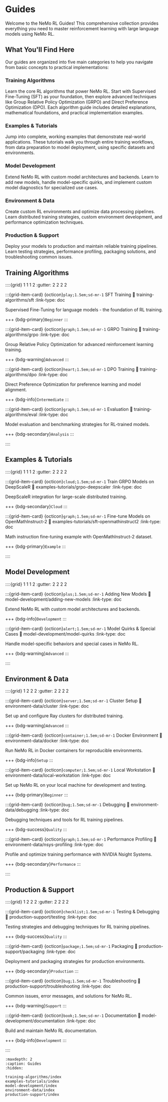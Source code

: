 # Guides

Welcome to the NeMo RL Guides! This comprehensive collection provides everything you need to master reinforcement learning with large language models using NeMo RL.

## What You'll Find Here

Our guides are organized into five main categories to help you navigate from basic concepts to practical implementations:

### **Training Algorithms** 
Learn the core RL algorithms that power NeMo RL. Start with Supervised Fine-Tuning (SFT) as your foundation, then explore advanced techniques like Group Relative Policy Optimization (GRPO) and Direct Preference Optimization (DPO). Each algorithm guide includes detailed explanations, mathematical foundations, and practical implementation examples.

### **Examples & Tutorials**
Jump into complete, working examples that demonstrate real-world applications. These tutorials walk you through entire training workflows, from data preparation to model deployment, using specific datasets and environments.

### **Model Development**
Extend NeMo RL with custom model architectures and backends. Learn to add new models, handle model-specific quirks, and implement custom model diagnostics for specialized use cases.

### **Environment & Data**
Create custom RL environments and optimize data processing pipelines. Learn distributed training strategies, custom environment development, and performance optimization techniques.

### **Production & Support**
Deploy your models to production and maintain reliable training pipelines. Learn testing strategies, performance profiling, packaging solutions, and troubleshooting common issues.

## Training Algorithms

::::{grid} 1 1 1 2
:gutter: 2 2 2 2

:::{grid-item-card} {octicon}`play;1.5em;sd-mr-1` SFT Training
:link: training-algorithms/sft
:link-type: doc

Supervised Fine-Tuning for language models - the foundation of RL training.

+++
{bdg-primary}`Beginner`
:::

:::{grid-item-card} {octicon}`graph;1.5em;sd-mr-1` GRPO Training
:link: training-algorithms/grpo
:link-type: doc

Group Relative Policy Optimization for advanced reinforcement learning training.

+++
{bdg-warning}`Advanced`
:::

:::{grid-item-card} {octicon}`heart;1.5em;sd-mr-1` DPO Training
:link: training-algorithms/dpo
:link-type: doc

Direct Preference Optimization for preference learning and model alignment.

+++
{bdg-info}`Intermediate`
:::

:::{grid-item-card} {octicon}`graph;1.5em;sd-mr-1` Evaluation
:link: training-algorithms/eval
:link-type: doc

Model evaluation and benchmarking strategies for RL-trained models.

+++
{bdg-secondary}`Analysis`
:::

::::

## Examples & Tutorials

::::{grid} 1 1 1 2
:gutter: 2 2 2 2

:::{grid-item-card} {octicon}`cloud;1.5em;sd-mr-1` Train GRPO Models on DeepScaleR
:link: examples-tutorials/grpo-deepscaler
:link-type: doc

DeepScaleR integration for large-scale distributed training.

+++
{bdg-secondary}`Cloud`
:::

:::{grid-item-card} {octicon}`graph;1.5em;sd-mr-1` Fine-tune Models on OpenMathInstruct-2
:link: examples-tutorials/sft-openmathinstruct2
:link-type: doc

Math instruction fine-tuning example with OpenMathInstruct-2 dataset.

+++
{bdg-primary}`Example`
:::

::::

## Model Development

::::{grid} 1 1 1 2
:gutter: 2 2 2 2

:::{grid-item-card} {octicon}`plus;1.5em;sd-mr-1` Adding New Models
:link: model-development/adding-new-models
:link-type: doc

Extend NeMo RL with custom model architectures and backends.

+++
{bdg-info}`Development`
:::

:::{grid-item-card} {octicon}`alert;1.5em;sd-mr-1` Model Quirks & Special Cases
:link: model-development/model-quirks
:link-type: doc

Handle model-specific behaviors and special cases in NeMo RL.

+++
{bdg-warning}`Advanced`
:::

::::

## Environment & Data

::::{grid} 1 2 2 2
:gutter: 2 2 2 2

:::{grid-item-card} {octicon}`server;1.5em;sd-mr-1` Cluster Setup
:link: environment-data/cluster
:link-type: doc

Set up and configure Ray clusters for distributed training.

+++
{bdg-warning}`Advanced`
:::

:::{grid-item-card} {octicon}`container;1.5em;sd-mr-1` Docker Environment
:link: environment-data/docker
:link-type: doc

Run NeMo RL in Docker containers for reproducible environments.

+++
{bdg-info}`Setup`
:::

:::{grid-item-card} {octicon}`computer;1.5em;sd-mr-1` Local Workstation
:link: environment-data/local-workstation
:link-type: doc

Set up NeMo RL on your local machine for development and testing.

+++
{bdg-primary}`Beginner`
:::

:::{grid-item-card} {octicon}`bug;1.5em;sd-mr-1` Debugging
:link: environment-data/debugging
:link-type: doc

Debugging techniques and tools for RL training pipelines.

+++
{bdg-success}`Quality`
:::

:::{grid-item-card} {octicon}`graph;1.5em;sd-mr-1` Performance Profiling
:link: environment-data/nsys-profiling
:link-type: doc

Profile and optimize training performance with NVIDIA Nsight Systems.

+++
{bdg-secondary}`Performance`
:::

::::

## Production & Support

::::{grid} 1 2 2 2
:gutter: 2 2 2 2

:::{grid-item-card} {octicon}`checklist;1.5em;sd-mr-1` Testing & Debugging
:link: production-support/testing
:link-type: doc

Testing strategies and debugging techniques for RL training pipelines.

+++
{bdg-success}`Quality`
:::

:::{grid-item-card} {octicon}`package;1.5em;sd-mr-1` Packaging
:link: production-support/packaging
:link-type: doc

Deployment and packaging strategies for production environments.

+++
{bdg-secondary}`Production`
:::

:::{grid-item-card} {octicon}`bug;1.5em;sd-mr-1` Troubleshooting
:link: production-support/troubleshooting
:link-type: doc

Common issues, error messages, and solutions for NeMo RL.

+++
{bdg-warning}`Support`
:::

:::{grid-item-card} {octicon}`book;1.5em;sd-mr-1` Documentation
:link: model-development/documentation
:link-type: doc

Build and maintain NeMo RL documentation.

+++
{bdg-info}`Development`
:::

::::

```{toctree}
:maxdepth: 2
:caption: Guides
:hidden:

training-algorithms/index
examples-tutorials/index
model-development/index
environment-data/index
production-support/index
```
